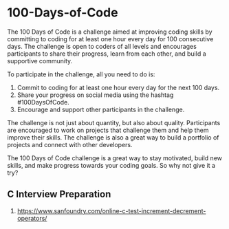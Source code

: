 # 100-Days-of-Code


The 100 Days of Code is a challenge aimed at improving coding skills by committing to coding for at least one hour every day for 100 consecutive days. The challenge is open to coders of all levels and encourages participants to share their progress, learn from each other, and build a supportive community.

To participate in the challenge, all you need to do is:

1. Commit to coding for at least one hour every day for the next 100 days.
2. Share your progress on social media using the hashtag #100DaysOfCode.
3. Encourage and support other participants in the challenge.

The challenge is not just about quantity, but also about quality. Participants are encouraged to work on projects that challenge them and help them improve their skills. The challenge is also a great way to build a portfolio of projects and connect with other developers.

The 100 Days of Code challenge is a great way to stay motivated, build new skills, and make progress towards your coding goals. So why not give it a try?

## C Interview Preparation
1. https://www.sanfoundry.com/online-c-test-increment-decrement-operators/

